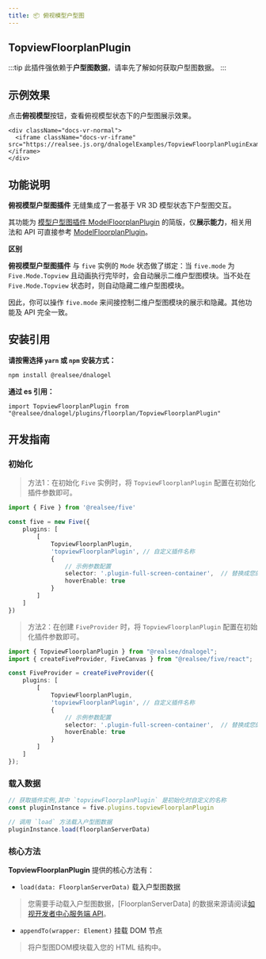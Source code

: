 ```yaml
---
title: 📦 俯视模型户型图
---
```


## **TopviewFloorplanPlugin**

:::tip 此插件强依赖于**户型图数据**，请率先了解如何获取户型图数据。
:::

## 示例效果

点击**俯视模型**按钮，查看俯视模型状态下的户型图展示效果。

```mdx-code-block
<div className="docs-vr-normal">
  <iframe className="docs-vr-iframe" src="https://realsee.js.org/dnalogelExamples/TopviewFloorplanPluginExample/"></iframe>
</div>
```

## 功能说明

**俯视模型户型图插件** 无缝集成了一套基于 VR 3D 模型状态下户型图交互。

其功能为 [模型户型图插件 ModelFloorplanPlugin](ModelFloorplanPlugin.md) 的简版，仅**展示能力**，相关用法和 API 可直接参考 [ModelFloorplanPlugin](ModelFloorplanPlugin.md)。

**区别**

**俯视模型户型图插件** 与 `five` 实例的 `Mode` 状态做了绑定：当 `five.mode` 为 `Five.Mode.Topview` 且动画执行完毕时，会自动展示二维户型图模块。当不处在`Five.Mode.Topview` 状态时，则自动隐藏二维户型图模块。

因此，你可以操作 `five.mode` 来间接控制二维户型图模块的展示和隐藏。其他功能及 API 完全一致。


## 安装引用

**请按需选择 `yarn` 或 `npm` 安装方式：**

```bash npm2yarn
npm install @realsee/dnalogel
```

**通过 es 引用：**

```tsx
import TopviewFloorplanPlugin from "@realsee/dnalogel/plugins/floorplan/TopviewFloorplanPlugin"
```

## 开发指南

### 初始化

> 方法1：在初始化 `Five` 实例时，将 `TopviewFloorplanPlugin` 配置在初始化插件参数即可。

```ts
import { Five } from '@realsee/five'

const five = new Five({
    plugins: [
        [
            TopviewFloorplanPlugin,
            'topviewFloorplanPlugin', // 自定义插件名称
            {
                // 示例参数配置
                selector: '.plugin-full-screen-container',  // 替换成您的容器节点
                hoverEnable: true
            }
        ]
    ]
})
```

> 方法2：在创建 `FiveProvider` 时，将 `TopviewFloorplanPlugin` 配置在初始化插件参数即可。

```ts
import { TopviewFloorplanPlugin } from "@realsee/dnalogel";
import { createFiveProvider, FiveCanvas } from "@realsee/five/react";

const FiveProvider = createFiveProvider({
    plugins: [
        [
            TopviewFloorplanPlugin,
            'topviewFloorplanPlugin', // 自定义插件名称
            {
                // 示例参数配置
                selector: '.plugin-full-screen-container',  // 替换成您的容器节点
                hoverEnable: true
            }
        ]
    ]
});
```

### 载入数据

```ts
// 获取插件实例,其中 `topviewFloorplanPlugin` 是初始化时自定义的名称
const pluginInstance = five.plugins.topviewFloorplanPlugin 

// 调用 `load` 方法载入户型图数据
pluginInstance.load(floorplanServerData)
```

### 核心方法

**TopviewFloorplanPlugin** 提供的核心方法有：

- `load(data: FloorplanServerData)` 载入户型图数据

> 您需要手动载入户型图数据，[FloorplanServerData] 的数据来源请阅读[如视开发者中心服务端 API](http://developers.realsee.com/docs/#/docs/five/server/README)。

- `appendTo(wrapper: Element)` 挂载 DOM 节点

> 将户型图DOM模块载入您的 HTML 结构中。

